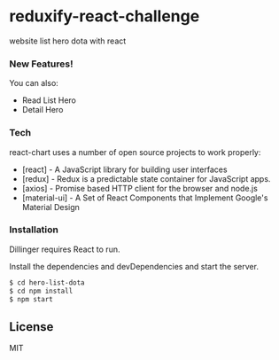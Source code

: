 # reduxify-react-challenge
website list hero dota with react

### New Features!
You can also:
  - Read List Hero
  - Detail Hero

### Tech

react-chart uses a number of open source projects to work properly:

* [react] - A JavaScript library for building user interfaces
* [redux] - Redux is a predictable state container for JavaScript apps.
* [axios] - Promise based HTTP client for the browser and node.js
* [material-ui] - A Set of React Components that Implement Google's Material Design


### Installation

Dillinger requires React to run.

Install the dependencies and devDependencies and start the server.

```sh
$ cd hero-list-dota
$ cd npm install
$ npm start
```

License
----

MIT
